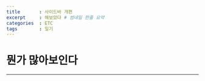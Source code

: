 ```yaml
---
title       : 사이드바 개편
excerpt     : 해보았다 # 썸네일 한줄 요약
categories  : ETC
tags        : 일기
---
```


# 뭔가 많아보인다

---